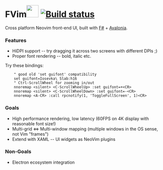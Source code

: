 # FVim<img src="https://github.com/yatli/fvim/raw/master/Assets/fvim.png" width="40" height="40"> [![Build status](https://ci.appveyor.com/api/projects/status/7uat5poa5bksqa89?svg=true)](https://ci.appveyor.com/project/yatli/fvim)


Cross platform Neovim front-end UI, built with [F#](https://fsharp.org/) + [Avalonia](http://avaloniaui.net/).

### Features

- HiDPI support -- try dragging it across two screens with different DPIs ;)
- Proper font rendering -- bold, italic etc.

Try these bindings:
```vimL
    " good old 'set guifont' compatibility
    set guifont=Iosevka\ Slab:h16
    " Ctrl-ScrollWheel for zooming in/out
    nnoremap <silent> <C-ScrollWheelUp> :set guifont=+<CR>
    nnoremap <silent> <C-ScrollWheelDown> :set guifont=-<CR>
    nnoremap <A-CR> :call rpcnotify(1, 'ToggleFullScreen', 1)<CR>
```

### Goals

- High performance rendering, low latency (60FPS on 4K display with reasonable font size!)
- Multi-grid <=> Multi-window mapping (multiple windows in the OS sense, not Vim "frames")
- Extend with XAML -- UI widgets as NeoVim plugins

### Non-Goals

- Electron ecosystem integration
